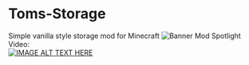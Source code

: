 # Toms-Storage
Simple vanilla style storage mod for Minecraft
![Banner](https://github.com/tom5454/Toms-Storage/blob/master/banner.png)
Mod Spotlight Video:  
[![IMAGE ALT TEXT HERE](https://img.youtube.com/vi/UCEJyeolMv0/0.jpg)](https://www.youtube.com/watch?v=UCEJyeolMv0)
